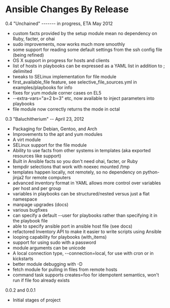 Ansible Changes By Release
==========================

0.4 "Unchained" ------- in progress, ETA May 2012

* custom facts provided by the setup module mean no dependency on Ruby, facter, or ohai
* sudo improvements, now works much more smoothly
* some support for reading some default settings from the ssh config file (being refined)
* OS X support in progress for hosts and clients
* list of hosts in playbooks can be expressed as a YAML list in addition to ; delimited
* tweaks to SELinux implementation for file module
* first_available_file feature, see selective_file_sources.yml in examples/playbooks for info
* fixes for yum module corner cases on EL5
* --extra-vars="a=2 b=3" etc, now available to inject parameters into playbooks
* file module now correctly returns the mode in octal

0.3 "Baluchitherium" -- April 23, 2012

* Packaging for Debian, Gentoo, and Arch
* Improvements to the apt and yum modules
* A virt module
* SELinux support for the file module
* Ability to use facts from other systems in templates (aka exported
resources like support)
* Built in Ansible facts so you don't need ohai, facter, or Ruby
* tempdir selections that work with noexec mounted /tmp
* templates happen locally, not remotely, so no dependency on
python-jinja2 for remote computers
* advanced inventory format in YAML allows more control over variables
per host and per group
* variables in playbooks can be structured/nested versus just a flat namespace
* manpage upgrades (docs)
* various bugfixes
* can specify a default --user for playbooks rather than specifying it
in the playbook file
* able to specify ansible port in ansible host file (see docs)
* refactored Inventory API to make it easier to write scripts using Ansible
* looping capability for playbooks (with_items)
* support for using sudo with a password
* module arguments can be unicode
* A local connection type, --connection=local,  for use with cron or
in kickstarts
* better module debugging with -D
* fetch module for pulling in files from remote hosts
* command task supports creates=foo for idempotent semantics, won't
run if file foo already exists 

0.0.2 and 0.0.1

* Initial stages of project

